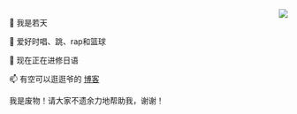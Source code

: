 <a href="#">
<img align="right" src="https://github-readme-stats.vercel.app/api?username=thekips&show_icons=true&inc">
</a>

👋 我是若天

👀 爱好时唱、跳、rap和篮球

🌱 现在正在进修日语

📫 有空可以逛逛爷的 [博客](https://zsznote.com/)

我是废物！请大家不遗余力地帮助我，谢谢！
